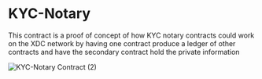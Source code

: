 # KYC-Notary
This contract is a proof of concept of how KYC notary contracts could work on the XDC network by having one contract produce a ledger of other contracts and  have the secondary contract hold the private information


![KYC-Notary Contract (2)](https://user-images.githubusercontent.com/16103963/167472638-407e7dd0-7dc6-4c55-bd78-bf1a5e4d42ab.png)


